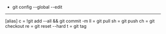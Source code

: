 - git config --global --edit

---

[alias]
c = !git add --all && git commit -m
ll = git pull
sh = git push
ch = git checkout
re = git reset --hard
t = git tag